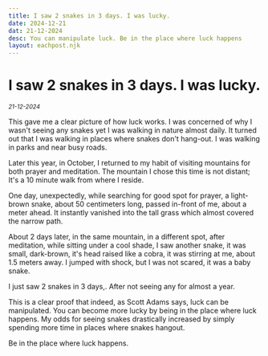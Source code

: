 ```yaml
---
title: I saw 2 snakes in 3 days. I was lucky. 
date: 2024-12-21
dat: 21-12-2024
desc: You can manipulate luck. Be in the place where luck happens
layout: eachpost.njk
---
```


#  I saw 2 snakes in 3 days. I was lucky.

<sup>_21-12-2024_<sup>

This gave me a clear picture of how luck works. I was concerned of why I wasn't seeing any snakes yet I was walking in nature almost daily. It turned out that I was walking in places where snakes don't hang-out. I was walking in parks and near busy roads.


Later this year, in October, I returned to my habit of visiting mountains for both prayer and meditation. The mountain I chose this time is not distant; It's a 10 minute walk from where I reside.


One day, unexpectedly, while searching for good spot for prayer, a light-brown snake, about 50 centimeters long, passed in-front of me, about a meter ahead. It instantly vanished into the tall grass which almost covered the narrow path. 


About 2 days later, in the same mountain, in a different spot, after meditation, while sitting under a cool shade, I saw another snake, it was small, dark-brown, it's head raised like a cobra, it was stirring at me, about 1.5 meters away. I jumped with shock, but I was not scared, it was a baby snake.


I just saw 2 snakes in 3 days,. After not seeing any for almost a year.


This is a clear proof that indeed, as Scott Adams says, luck can be manipulated. You can become more lucky by being in the place where luck happens. My odds for seeing snakes drastically increased by simply spending more time in places where snakes hangout.


Be in the place where luck happens. 

